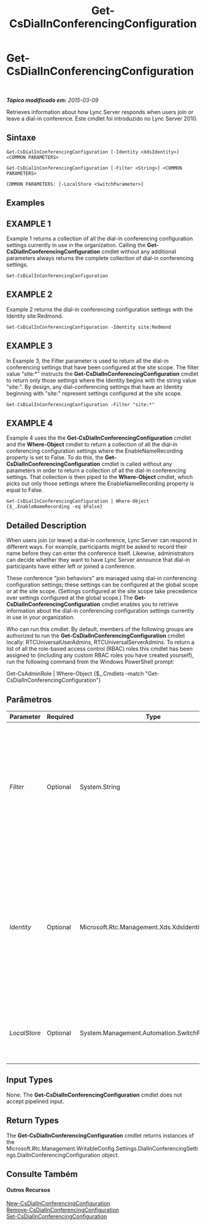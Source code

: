 ﻿---
title: Get-CsDialInConferencingConfiguration
TOCTitle: Get-CsDialInConferencingConfiguration
ms:assetid: 75a959f7-5712-4dbc-b7ac-5a15b9b2f404
ms:mtpsurl: https://technet.microsoft.com/pt-br/library/Gg398575(v=OCS.15)
ms:contentKeyID: 49307143
ms.date: 05/19/2016
mtps_version: v=OCS.15
ms.translationtype: HT
---

# Get-CsDialInConferencingConfiguration

 

_**Tópico modificado em:** 2015-03-09_

Retrieves information about how Lync Server responds when users join or leave a dial-in conference. Este cmdlet foi introduzido no Lync Server 2010.

## Sintaxe

    Get-CsDialInConferencingConfiguration [-Identity <XdsIdentity>] <COMMON PARAMETERS>

    Get-CsDialInConferencingConfiguration [-Filter <String>] <COMMON PARAMETERS>

    COMMON PARAMETERS: [-LocalStore <SwitchParameter>]

## Examples

## EXAMPLE 1

Example 1 returns a collection of all the dial-in conferencing configuration settings currently in use in the organization. Calling the **Get-CsDialInConferencingConfiguration** cmdlet without any additional parameters always returns the complete collection of dial-in conferencing settings.

    Get-CsDialInConferencingConfiguration

## EXAMPLE 2

Example 2 returns the dial-in conferencing configuration settings with the Identity site:Redmond.

    Get-CsDialInConferencingConfiguration -Identity site:Redmond

## EXAMPLE 3

In Example 3, the Filter parameter is used to return all the dial-in conferencing settings that have been configured at the site scope. The filter value "site:\*" instructs the **Get-CsDialInConferencingConfiguration** cmdlet to return only those settings where the Identity begins with the string value "site:". By design, any dial-conferencing settings that have an Identity beginning with "site:" represent settings configured at the site scope.

    Get-CsDialInConferencingConfiguration -Filter "site:*"

## EXAMPLE 4

Example 4 uses the the **Get-CsDialInConferencingConfiguration** cmdlet and the **Where-Object** cmdlet to return a collection of all the dial-in conferencing configuration settings where the EnableNameRecording property is set to False. To do this, the **Get-CsDialInConferencingConfiguration** cmdlet is called without any parameters in order to return a collection of all the dial-in conferencing settings. That collection is then piped to the **Where-Object** cmdlet, which picks out only those settings where the EnableNameRecording property is equal to False.

    Get-CsDialInConferencingConfiguration | Where-Object {$_.EnableNameRecording -eq $False}

## Detailed Description

When users join (or leave) a dial-in conference, Lync Server can respond in different ways. For example, participants might be asked to record their name before they can enter the conference itself. Likewise, administrators can decide whether they want to have Lync Server announce that dial-in participants have either left or joined a conference.

These conference "join behaviors" are managed using dial-in conferencing configuration settings; these settings can be configured at the global scope or at the site scope. (Settings configured at the site scope take precedence over settings configured at the global scope.) The **Get-CsDialInConferencingConfiguration** cmdlet enables you to retrieve information about the dial-in conferencing configuration settings currently in use in your organization.

Who can run this cmdlet: By default, members of the following groups are authorized to run the **Get-CsDialInConferencingConfiguration** cmdlet locally: RTCUniversalUserAdmins, RTCUniversalServerAdmins. To return a list of all the role-based access control (RBAC) roles this cmdlet has been assigned to (including any custom RBAC roles you have created yourself), run the following command from the Windows PowerShell prompt:

Get-CsAdminRole | Where-Object {$\_.Cmdlets –match "Get-CsDialInConferencingConfiguration"}

## Parâmetros


<table>
<colgroup>
<col style="width: 25%" />
<col style="width: 25%" />
<col style="width: 25%" />
<col style="width: 25%" />
</colgroup>
<thead>
<tr class="header">
<th>Parameter</th>
<th>Required</th>
<th>Type</th>
<th>Description</th>
</tr>
</thead>
<tbody>
<tr class="odd">
<td><p><em>Filter</em></p></td>
<td><p>Optional</p></td>
<td><p>System.String</p></td>
<td><p>Provides a way for you to use wildcard characters when specifying dial-in conferencing configuration settings. For example, to return a collection of all the configuration settings that have been applied at the site scope use this syntax: -Filter &quot;site:*&quot;. To return all the settings that have the term &quot;EMEA&quot; in their Identity use this syntax: -Filter &quot;*EMEA*&quot;. Note that the Filter parameter acts only on the Identity of the settings; you cannot filter on other dial-in conferencing configuration properties.</p></td>
</tr>
<tr class="even">
<td><p><em>Identity</em></p></td>
<td><p>Optional</p></td>
<td><p>Microsoft.Rtc.Management.Xds.XdsIdentity</p></td>
<td><p>Indicates the Identity of the dial-in conferencing configuration settings to be retrieved. To refer to the global settings, use this syntax: -Identity global. To refer to site settings, use syntax similar to this: -Identity site:Redmond. You cannot use wildcards when specifying an Identity. To do that, use the Filter parameter instead.</p>
<p>If called without any parameters the <strong>Get-CsDialInConferencingConfiguration</strong> cmdlet returns information about all the dial-in conferencing configuration settings in use in your organization.</p></td>
</tr>
<tr class="odd">
<td><p><em>LocalStore</em></p></td>
<td><p>Optional</p></td>
<td><p>System.Management.Automation.SwitchParameter</p></td>
<td><p>Retrieves the dial-in conferencing data from the local replica of the Repositório de Gerenciamento Central rather than from the Repositório de Gerenciamento Central itself.</p></td>
</tr>
</tbody>
</table>


## Input Types

None. The **Get-CsDialInConferencingConfiguration** cmdlet does not accept pipelined input.

## Return Types

The **Get-CsDialInConferencingConfiguration** cmdlet returns instances of the Microsoft.Rtc.Management.WritableConfig.Settings.DialInConferencingSettings.DialInConferencingConfiguration object.

## Consulte Também

#### Outros Recursos

[New-CsDialInConferencingConfiguration](new-csdialinconferencingconfiguration.md)  
[Remove-CsDialInConferencingConfiguration](remove-csdialinconferencingconfiguration.md)  
[Set-CsDialInConferencingConfiguration](set-csdialinconferencingconfiguration.md)


